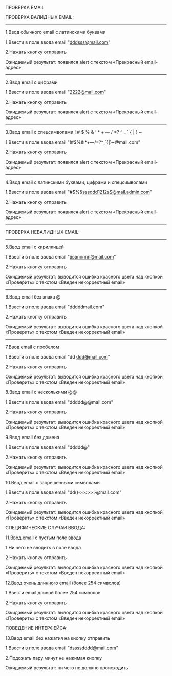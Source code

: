 ПРОВЕРКА EMAIL

                          
ПРОВЕРКА ВАЛИДНЫХ EMAIL:

--------------------------------

1.Ввод обычного email с латинскими буквами

1.Ввести в поле ввода email "dddsss@mail.com"

2.Нажать кнопку отправить

Ожидаемый результат: появился alert с текстом «Прекрасный email-адрес»

--------------------------------

2.Ввод email с цифрами

  1.Ввести в поле ввода email "2222@mail.com"
  
  2.Нажать кнопку отправить
  
Ожидаемый результат: появился alert с текстом «Прекрасный email-адрес»

--------------------------------

3.Ввод email c спецсимволами ! # $ % & ‘ * + — / =? ^ _ ` { | } ~

  1.Ввести в поле ввода email "!#$%&‘*+—/=?^_`{|}~@mail.com"
  
  2.Нажать кнопку отправить
  
Ожидаемый результат: появился alert с текстом «Прекрасный email-адрес»

--------------------------------

4.Ввод email с латинскими буквами, цифрами и спецсимволами

  1.Ввести в поле ввода email "#$%&sssddd1212sS@mail.admin.com"
  
  2.Нажать кнопку отправить
  
Ожидаемый результат: появился alert с текстом «Прекрасный email-адрес»

--------------------------------

ПРОВЕРКА НЕВАЛИДНЫХ EMAIL:

--------------------------------

5.Ввод email с кириллицей

  1.Ввести в поле ввода email "вввппппп@mail.com"
  
  2.Нажать кнопку отправить
  
Ожидаемый результат: выводится ошибка красного цвета над кнопкой «Проверить» с текстом «Введен некорректный email»

--------------------------------

6.Ввод email без знака @

  1.Ввести в поле ввода email "dddddmail.com"
  
  2.Нажать кнопку отправить
  
Ожидаемый результат: выводится ошибка красного цвета над кнопкой «Проверить» с текстом «Введен некорректный email»

--------------------------------

7.Ввод email с пробелом

  1.Ввести в поле ввода email "dd ddd@mail.com"
  
  2.Нажать кнопку отправить
  
Ожидаемый результат: выводится ошибка красного цвета над кнопкой «Проверить» с текстом «Введен некорректный email»


8.Ввод email с несколькими @@

  1.Ввести в поле ввода email "ddddd@@mail.com"
  
  2.Нажать кнопку отправить
  
Ожидаемый результат: выводится ошибка красного цвета над кнопкой «Проверить» с текстом «Введен некорректный email»


9.Ввод email без домена

  1.Ввести в поле ввода email "ddddd@"

  2.Нажать кнопку отправить
  
Ожидаемый результат: выводится ошибка красного цвета над кнопкой «Проверить» с текстом «Введен некорректный email»


10.Ввод email с запрешенными символами 

  1.Ввести в поле ввода email "dd()<<<>>>\@mail.com"
  
  2.Нажать кнопку отправить
  
Ожидаемый результат: выводится ошибка красного цвета над кнопкой «Проверить» с текстом «Введен некорректный email»


СПЕЦИФИЧЕСКИЕ СЛУЧАИ ВВОДА:


11.Ввод email с пустым поле ввода 

  1.Ни чего не вводить в поле ввода
  
  2.Нажать кнопку отправить
  
Ожидаемый результат: выводится ошибка красного цвета над кнопкой «Проверить» с текстом «Введен некорректный email»


12.Ввод очень длинного email (более 254 символов)

  1.Ввести email длиной более 254 символов
  
  2.Нажать кнопку отправить
  
Ожидаемый результат: выводится ошибка красного цвета над кнопкой «Проверить» с текстом «Введен некорректный email»


ПОВЕДЕНИЕ ИНТЕРФЕЙСА:


13.Ввод email без нажатия на кнопку отправить 

  1.Ввести в поле ввода email "dssssdddd@mail.com"
  
  2.Подожать пару минут не нажимая кнопку
  
Ожидаемый результат: ни чего не должно происходить 







